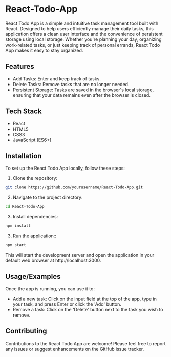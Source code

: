 
# React-Todo-App

React Todo App is a simple and intuitive task management tool built with React. Designed to help users efficiently manage their daily tasks, this application offers a clean user interface and the convenience of persistent storage using local storage. Whether you're planning your day, organizing work-related tasks, or just keeping track of personal errands, React Todo App makes it easy to stay organized.



## Features

- Add Tasks: Enter and keep track of tasks.
- Delete Tasks: Remove tasks that are no longer needed.
- Persistent Storage: Tasks are saved in the browser's local storage, ensuring that your data remains even after the browser is closed.


## Tech Stack

- React
- HTML5
- CSS3 
- JavaScript (ES6+)

## Installation

To set up the React Todo App locally, follow these steps:

1. Clone the repository:

```bash
git clone https://github.com/yourusername/React-Todo-App.git

```
2. Navigate to the project directory:

```bash
cd React-Todo-App

```

3. Install dependencies:

```bash
npm install

```

3. Run the application::

```bash
npm start
```
This will start the development server and open the application in your default web browser at http://localhost:3000.
    
## Usage/Examples

Once the app is running, you can use it to:

- Add a new task: Click on the input field at the top of the app, type in your task, and press Enter or click the 'Add' button.
- Remove a task: Click on the 'Delete' button next to the task you wish to remove.


## Contributing

Contributions to the React Todo App are welcome! Please feel free to report any issues or suggest enhancements on the GitHub issue tracker.


